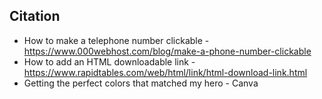 ## Citation
* How to make a telephone number clickable - https://www.000webhost.com/blog/make-a-phone-number-clickable
* How to add an HTML downloadable link - https://www.rapidtables.com/web/html/link/html-download-link.html
* Getting the perfect colors that matched my hero - Canva 
